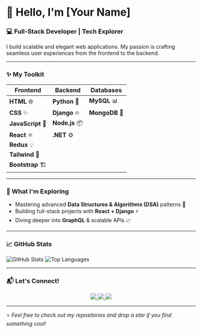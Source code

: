 # 👋 Hello, I'm [Your Name]

### 💻 Full-Stack Developer | Tech Explorer

I build scalable and elegant web applications. My passion is crafting seamless user experiences from the frontend to the backend.

---

### ✨ My Toolkit

| Frontend               | Backend                        | Databases      |
|------------------------|--------------------------------|----------------|
| **HTML** 🌐            | **Python** 🐍                  | **MySQL** 📊   |
| **CSS** ✨             | **Django** 🔥                  | **MongoDB** 🍃 |
| **JavaScript** 🚀      | **Node.js** 📦                 |                |
| **React** ⚛️           | **.NET** ⚙️                    |                |
| **Redux** 💡           |                                |                |
| **Tailwind** 🎨        |                                |                |
| **Bootstrap** 🏗️       |                                |                |

---

### 🚀 What I'm Exploring

* Mastering advanced **Data Structures & Algorithms (DSA)** patterns 🧠
* Building full-stack projects with **React + Django** ⚡
* Diving deeper into **GraphQL** & scalable APIs 📈

---

### 📈 GitHub Stats

![GitHub Stats](https://github-readme-stats.vercel.app/api?username=YOURUSERNAME&show_icons=true&theme=radical)
![Top Languages](https://github-readme-stats.vercel.app/api/top-langs/?username=YOURUSERNAME&layout=compact&theme=radical)

---

### 📬 Let's Connect!

<p align="center">
  <a href="https://linkedin.com/in/YOURUSERNAME" target="_blank">
    <img src="https://img.shields.io/badge/LinkedIn-%230077B5.svg?&style=for-the-badge&logo=linkedin&logoColor=white" />
  </a>
  <a href="https://yourportfolio.com" target="_blank">
    <img src="https://img.shields.io/badge/Portfolio-FF5722?style=for-the-badge&logo=tailwindcss&logoColor=white" />
  </a>
  <a href="mailto:youremail@example.com">
    <img src="https://img.shields.io/badge/Gmail-D14836?style=for-the-badge&logo=gmail&logoColor=white" />
  </a>
</p>

---
⭐️ *Feel free to check out my repositories and drop a star if you find something cool!*
